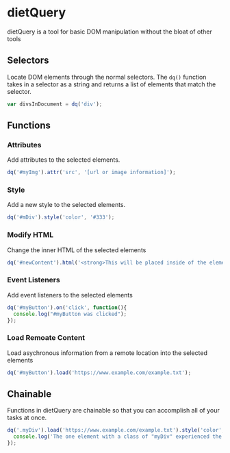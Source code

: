 # dietQuery
dietQuery is a tool for basic DOM manipulation without the bloat of other tools

## Selectors
Locate DOM elements through the normal selectors. The `dq()` function takes in a selector as a string and returns a list of elements that match the selector.

```javascript
var divsInDocument = dq('div');
```
## Functions
### Attributes
Add attributes to the selected elements.
```javascript
dq('#myImg').attr('src', '[url or image information]');
```

### Style
Add a new style to the selected elements.
```javascript
dq('#mDiv').style('color', '#333');
```

### Modify HTML
Change the inner HTML of the selected elements
```javascript
dq('#newContent').html('<strong>This will be placed inside of the element with an ID of "newContent".</strong>');
```

### Event Listeners
Add event listeners to the selected elements
```javascript
dq('#myButton').on('click', function(){
  console.log("#myButton was clicked");
});
```

### Load Remoate Content
Load asychronous information from a remote location into the selected elements
```javascript
dq('#myButton').load('https://www.example.com/example.txt');
```

## Chainable
Functions in dietQuery are chainable so that you can accomplish all of your tasks at once.
```javascript
dq('.myDiv').load('https://www.example.com/example.txt').style('color', 'red').on('mouseover', function () {
  console.log('The one element with a class of "myDiv" experienced the "mouseover" event');
});
```
